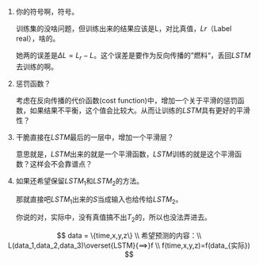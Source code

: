 1. 你的符号啊，符号。

   训练集的没啥问题，但训练出来的结果应该是L，对比真值，$Lr$（Label real），啥的。

   她两的误差是$\Delta L = L_r-L$。这个误差是要作为反向传播的”燃料“，丢回$LSTM$去训练的啊。

   

2. 惩罚函数？

   考虑在反向传播的代价函数(cost function)中，增加一个关于平滑的惩罚函数，如果结果不平衡，这个值会比较大。从而让训练的$LSTM$具有更好的平滑性？

   <!--但可能不能保证真实过程中也能保证平滑性哦。-->

3. 干脆直接在$LSTM$最后的一层中，增加一个平滑层？

   <!--更不能保证效果了-->

   意思就是，$LSTM$出来的就是一个平滑函数，$LSTM$训练的就是这个平滑函数？这样会不会靠谱点？

   <!--但这样真的可以训练嘛？-->

4. 如果还希望保留$LSTM_1$和$LSTM_2$的方法。

   那就直接吧$LSTM_1$出来的$S$当成输入也给传给$LSTM_2$。

   你说的对，实际中，没有真值搞不出$T_2$的，所以也没法弄进去。


$$
data = \{time,x,y,z\} \\
希望预测的内容：\\
L(data_1,data_2,data_3)\overset{LSTM}{==>}f \\
f(time,x,y,z)=f(data_{实际})
$$
